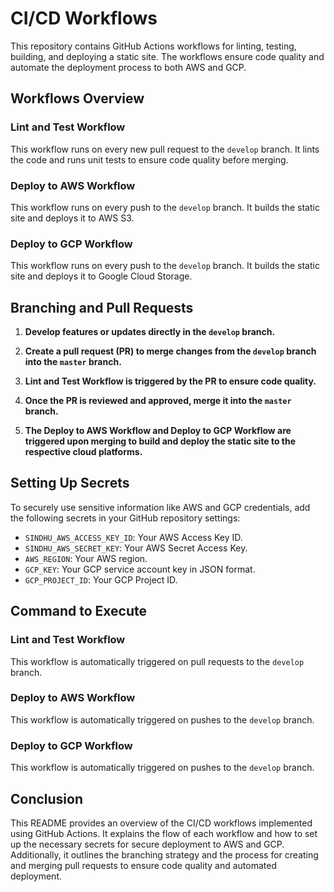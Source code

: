  
# CI/CD Workflows

This repository contains GitHub Actions workflows for linting, testing, building, and deploying a static site. The workflows ensure code quality and automate the deployment process to both AWS and GCP.

## Workflows Overview

### Lint and Test Workflow

This workflow runs on every new pull request to the `develop` branch. It lints the code and runs unit tests to ensure code quality before merging.

### Deploy to AWS Workflow

This workflow runs on every push to the `develop` branch. It builds the static site and deploys it to AWS S3.

### Deploy to GCP Workflow

This workflow runs on every push to the `develop` branch. It builds the static site and deploys it to Google Cloud Storage.

## Branching and Pull Requests

1. **Develop features or updates directly in the `develop` branch.**

2. **Create a pull request (PR) to merge changes from the `develop` branch into the `master` branch.**

3. **Lint and Test Workflow is triggered by the PR to ensure code quality.**

4. **Once the PR is reviewed and approved, merge it into the `master` branch.**

5. **The Deploy to AWS Workflow and Deploy to GCP Workflow are triggered upon merging to build and deploy the static site to the respective cloud platforms.**

## Setting Up Secrets

To securely use sensitive information like AWS and GCP credentials, add the following secrets in your GitHub repository settings:

- `SINDHU_AWS_ACCESS_KEY_ID`: Your AWS Access Key ID.
- `SINDHU_AWS_SECRET_KEY`: Your AWS Secret Access Key.
- `AWS_REGION`: Your AWS region.
- `GCP_KEY`: Your GCP service account key in JSON format.
- `GCP_PROJECT_ID`: Your GCP Project ID.

## Command to Execute

### Lint and Test Workflow

This workflow is automatically triggered on pull requests to the `develop` branch.

### Deploy to AWS Workflow

This workflow is automatically triggered on pushes to the `develop` branch.

### Deploy to GCP Workflow

This workflow is automatically triggered on pushes to the `develop` branch.

## Conclusion

This README provides an overview of the CI/CD workflows implemented using GitHub Actions. It explains the flow of each workflow and how to set up the necessary secrets for secure deployment to AWS and GCP. Additionally, it outlines the branching strategy and the process for creating and merging pull requests to ensure code quality and automated deployment.
 
